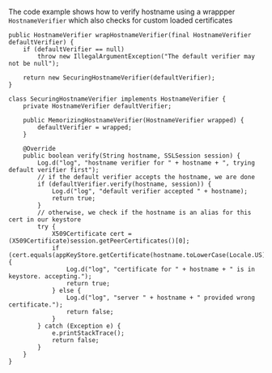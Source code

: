 
The code example shows how to verify hostname using a
wrappper `HostnameVerifier` which also checks for custom loaded certificates

    public HostnameVerifier wrapHostnameVerifier(final HostnameVerifier defaultVerifier) {
        if (defaultVerifier == null)
            throw new IllegalArgumentException("The default verifier may not be null");

        return new SecuringHostnameVerifier(defaultVerifier);
    }

    class SecuringHostnameVerifier implements HostnameVerifier {
        private HostnameVerifier defaultVerifier;

        public MemorizingHostnameVerifier(HostnameVerifier wrapped) {
            defaultVerifier = wrapped;
        }

        @Override
        public boolean verify(String hostname, SSLSession session) {
            Log.d("log", "hostname verifier for " + hostname + ", trying default verifier first");
            // if the default verifier accepts the hostname, we are done
            if (defaultVerifier.verify(hostname, session)) {
                Log.d("log", "default verifier accepted " + hostname);
                return true;
            }
            // otherwise, we check if the hostname is an alias for this cert in our keystore
            try {
                X509Certificate cert = (X509Certificate)session.getPeerCertificates()[0];
                if (cert.equals(appKeyStore.getCertificate(hostname.toLowerCase(Locale.US)))) {
                    Log.d("log", "certificate for " + hostname + " is in keystore. accepting.");
                    return true;
                } else {
                    Log.d("log", "server " + hostname + " provided wrong certificate.");
                    return false;
                }
            } catch (Exception e) {
                e.printStackTrace();
                return false;
            }
        }
    }

